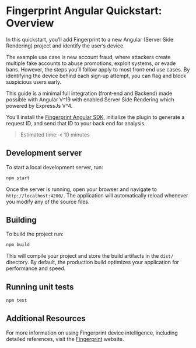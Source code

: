 # Fingerprint Angular Quickstart: Overview

In this quickstart, you’ll add Fingerprint to a new Angular (Server Side Rendering) project and identify the user’s device.

The example use case is new account fraud, where attackers create multiple fake accounts to abuse promotions, exploit systems, or evade bans. However, the steps you’ll follow apply to most front‑end use cases. By identifying the device behind each sign‑up attempt, you can flag and block suspicious users early.

This guide is a minimal full integration (front‑end and Backend) made possible with Angular V^19 with enabled Server Side Rendering which powered by ExpressJs V^4.

You’ll install the [Fingerprint Angular SDK](https://dev.fingerprint.com/docs/angular), initialize the plugin to generate a request ID, and send that ID to your back end for analysis.

> Estimated time: < 10 minutes

## Development server

To start a local development server, run:

```bash
npm start
```

Once the server is running, open your browser and navigate to `http://localhost:4200/`. The application will automatically reload whenever you modify any of the source files.


## Building

To build the project run:

```bash
npm build
```

This will compile your project and store the build artifacts in the `dist/` directory. By default, the production build optimizes your application for performance and speed.

## Running unit tests

```bash
npm test
```

## Additional Resources

For more information on using Fingerprint device intelligence, including detailed references, visit the [Fingerprint](https://dev.fingerprint.com/) website.
